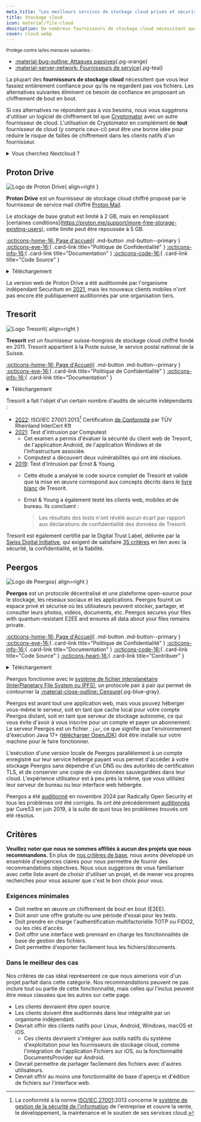 ```yaml
---
meta_title: "Les meilleurs services de stockage cloud privés et sécurisés - Privacy Guides"
title: Stockage cloud
icon: material/file-cloud
description: De nombreux fournisseurs de stockage cloud nécessitent que vous leur fassiez confiance pour ne pas consulter vos fichiers. Voici des alternatives privées !
cover: cloud.webp
---
```


<small>Protège contre la/les menaces suivantes :</small>

- [:material-bug-outline: Attaques passives](basics/common-threats.md#security-and-privacy ""){.pg-orange}
- [:material-server-network: Fournisseurs de service](basics/common-threats.md#privacy-from-service-providers ""){.pg-teal}

La plupart des **fournisseurs de stockage cloud** nécessitent que vous leur fassiez entièrement confiance pour qu'ils ne regardent pas vos fichiers. Les alternatives suivantes éliminent ce besoin de confiance en proposant un chiffrement de bout en bout.

Si ces alternatives ne répondent pas à vos besoins, nous vous suggérons d'utiliser un logiciel de chiffrement tel que [Cryptomator](encryption.md#cryptomator-cloud) avec un autre fournisseur de cloud. L'utilisation de Cryptomator en complément de **tout** fournisseur de cloud (y compris ceux-ci) peut être une bonne idée pour réduire le risque de failles de chiffrement dans les clients natifs d'un fournisseur.

<details class="admonition info" markdown>
<summary>Vous cherchez Nextcloud ?</summary>

For more technical readers, Nextcloud is [still a recommended tool](self-hosting/file-management.md#nextcloud) for self-hosting a file management suite, however we do not recommend third-party Nextcloud storage providers at the moment, because we do [not recommend](https://discuss.privacyguides.net/t/dont-recommend-nextcloud-e2ee/10352/29) Nextcloud's built-in E2EE functionality for home users.

</details>

## Proton Drive

<div class="admonition recommendation" markdown>

![Logo de Proton Drive](assets/img/cloud/protondrive.svg){ align=right }

**Proton Drive** est un fournisseur de stockage cloud chiffré proposé par le fournisseur de service mail chiffré [Proton Mail](email.md#proton-mail).

Le stockage de base gratuit est limité à 2 GB, mais en remplissant ]certaines conditions](https://proton.me/support/more-free-storage-existing-users), cette limite peut être repoussée à 5 GB.

[:octicons-home-16: Page d'accueil](https://proton.me/drive){ .md-button .md-button--primary }
[:octicons-eye-16:](https://proton.me/drive/privacy-policy){ .card-link title="Politique de Confidentialité" }
[:octicons-info-16:](https://proton.me/support/drive){ .card-link title="Documentation" }
[:octicons-code-16:](https://github.com/ProtonMail/WebClients){ .card-link title="Code Source" }

<details class="downloads" markdown>
<summary>Téléchargement</summary>

- [:simple-googleplay: Google Play](https://play.google.com/store/apps/details?id=me.proton.android.drive)
- [:simple-appstore: App Store](https://apps.apple.com/app/id1509667851)
- [:fontawesome-brands-windows: Windows](https://proton.me/drive/download)
- [:simple-apple: macOS](https://proton.me/drive/download)

</details>

</div>

La version web de Proton Drive a été auditionnée par l'organisme indépendant Securitum en [2021](https://proton.me/community/open-source), mais les nouveaux clients mobiles n'ont pas encore été publiquement auditionnés par une organisation tiers.

## Tresorit

<div class="admonition recommendation" markdown>

![Logo Tresorit](assets/img/cloud/tresorit.svg){ align=right }

**Tresorit** est un fournisseur suisse-hongrois de stockage cloud chiffré fondé en 2011. Tresorit appartient à la Poste suisse, le service postal national de la Suisse.

[:octicons-home-16: Page d'Accueil](https://tresorit.com){ .md-button .md-button--primary }
[:octicons-eye-16:](https://tresorit.com/legal/privacy-policy){ .card-link title="Politique de Confidentialité" }
[:octicons-info-16:](https://support.tresorit.com){ .card-link title="Documentation" }

<details class="downloads" markdown>
<summary>Téléchargement</summary>

- [:simple-googleplay: Google Play](https://play.google.com/store/apps/details?id=com.tresorit.mobile)
- [:simple-appstore: App Store](https://apps.apple.com/app/id722163232)
- [:fontawesome-brands-windows: Windows](https://tresorit.com/download)
- [:simple-apple: macOS](https://tresorit.com/download)
- [:simple-linux: Linux](https://tresorit.com/download)

</details>

</div>

Tresorit a fait l'objet d'un certain nombre d'audits de sécurité indépendants :

- [2022](https://tresorit.com/blog/tresorit-receives-iso-27001-certification): ISO/IEC 27001:2013[^1] Certification [de Conformité](https://certipedia.com/quality_marks/9108644476) par TÜV Rheinland InterCert Kft
- [2021](https://tresorit.com/blog/fresh-penetration-testing-confirms-tresorit-security): Test d'intrusion par Computest
    - Cet examen a permis d'évaluer la sécurité du client web de Tresorit, de l'application Android, de l'application Windows et de l'infrastructure associée.
    - Computest a découvert deux vulnérabilités qui ont été résolues.
- [2019](https://tresorit.com/blog/ernst-young-review-verifies-tresorits-security-architecture): Test d'intrusion par Ernst & Young.
    - Cette étude a analysé le code source complet de Tresorit et validé que la mise en œuvre correspond aux concepts décrits dans le [livre blanc](https://prodfrontendcdn.azureedge.net/202208011608/tresorit-encryption-whitepaper.pdf) de Tresorit.
    - Ernst & Young a également testé les clients web, mobiles et de bureau. Ils concluent :

        > Les résultats des tests n'ont révélé aucun écart par rapport aux déclarations de confidentialité des données de Tresorit.

Tresorit est également certifié par le Digital Trust Label, délivrée par la [Swiss Digital Initiative](https://efd.admin.ch/en/swiss-digital-initiative-en), qui exigent de satisfaire [35 critères](https://swiss-digital-initiative.org/criteria) en lien avec la sécurité, la confidentialité, et la fiabilité.

## Peergos

<div class="admonition recommendation" markdown>

![Logo de Peergos](assets/img/cloud/peergos.svg){ align=right }

**Peergos** est un protocole décentralisé et une plateforme open-source pour le stockage, les réseaux sociaux et les applications. Peergos fournit un espace privé et sécurisé où les utilisateurs peuvent stocker, partager, et consulter leurs photos, vidéos, documents, etc. Peergos secures your files with quantum-resistant E2EE and ensures all data about your files remains private.

[:octicons-home-16: Page d'Accueil](https://peergos.org){ .md-button .md-button--primary }
[:octicons-eye-16:](https://peergos.net/privacy.html){ .card-link title="Politique de Confidentialité" }
[:octicons-info-16:](https://book.peergos.org){ .card-link title="Documentation" }
[:octicons-code-16:](https://github.com/Peergos/Peergos){ .card-link title="Code Source" }
[:octicons-heart-16:](https://github.com/peergos/peergos#support){ .card-link title="Contribuer" }

<details class="downloads" markdown>
<summary>Téléchargement</summary>

- [:simple-googleplay: Google Play](https://play.google.com/store/apps/details?id=peergos.android)
- [:simple-github: GitHub](https://github.com/Peergos/web-ui/releases)
- [:fontawesome-brands-windows: Windows](https://github.com/Peergos/web-ui/releases)
- [:simple-apple: macOS](https://github.com/Peergos/web-ui/releases)
- [:simple-linux: Linux](https://github.com/Peergos/web-ui/releases)
- [:octicons-browser-16: Web](https://peergos.net)

</details>

</div>

Peergos fonctionne avec le [système de fichier interplanétaire (InterPlanetary File System ou IPFS)](https://ipfs.tech), un protocole pair à  pair qui permet de contourner la [:material-close-outline: Censure](basics/common-threats.md#avoiding-censorship ""){.pg-blue-gray}.

Peergos est avant tout une application web, mais vous pouvez héberger vous-même le serveur, soit en tant que cache local pour votre compte Peergos distant, soit en tant que serveur de stockage autonome, ce qui vous évite d'avoir à vous inscrire pour un compte et payer un abonnement. Le serveur Peergos est un fichier `.jar`, ce que signifie que l'environnement d'éxecution Java 17+ ([télécharger OpenJDK](https://azul.com/downloads)) doit être installé sur votre machine pour le faire fonctionner.

L'exécution d'une version locale de Peergos parallèlement à un compte enregistré sur leur service hébergé payant vous permet d'accéder à votre stockage Peergos sans dépendre d'un DNS ou des autorités de certification TLS, et de conserver une copie de vos données sauvegardées dans leur cloud. L'expérience utilisateur est à peu près la même, que vous utilisiez leur serveur de bureau ou leur interface web hébergée.

Peergos a été [auditionné](https://peergos.org/posts/security-audit-2024) en novembre 2024 par Radically Open Security et tous les problèmes ont été corrigés. Ils ont été précédemment [auditionnés](https://cure53.de/pentest-report_peergos.pdf) par Cure53 en juin 2019, à la suite de quoi tous les problèmes trouvés ont été résolus.

## Critères

**Veuillez noter que nous ne sommes affiliés à aucun des projets que nous recommandons.** En plus de [nos critères de base](about/criteria.md), nous avons développé un ensemble d'exigences claires pour nous permettre de fournir des recommandations objectives. Nous vous suggérons de vous familiariser avec cette liste avant de choisir d'utiliser un projet, et de mener vos propres recherches pour vous assurer que c'est le bon choix pour vous.

### Exigences minimales

- Doit mettre en œuvre un chiffrement de bout en bout (E2EE).
- Doit avoir une offre gratuite ou une période d'essai pour les tests.
- Doit prendre en charge l'authentification multifactorielle TOTP ou FIDO2, ou les clés d'accès.
- Doit offrir une interface web prennant en charge les fonctionnalités de base de gestion des fichiers.
- Doit permettre d'exporter facilement tous les fichiers/documents.

### Dans le meilleur des cas

Nos critères de cas idéal représentent ce que nous aimerions voir d'un projet parfait dans cette catégorie. Nos recommandations peuvent ne pas inclure tout ou partie de cette fonctionnalité, mais celles qui l'inclus peuvent être mieux classées que les autres sur cette page.

- Les clients devraient être open source.
- Les clients doivent être auditionnés dans leur intégralité par un organisme indépendant.
- Devrait offrir des clients natifs pour Linux, Android, Windows, macOS et iOS.
    - Ces clients devraient s'intégrer aux outils natifs du système d'exploitation pour les fournisseurs de stockage cloud, comme l'intégration de l'application Fichiers sur iOS, ou la fonctionnalité DocumentsProvider sur Android.
- Devrait permettre de partager facilement des fichiers avec d'autres utilisateurs.
- Devrait offrir au moins une fonctionnalité de base d'aperçu et d'édition de fichiers sur l'interface web.

[^1]: La conformité à la norme [ISO/IEC 27001](https://en.wikipedia.org/wiki/ISO/IEC_27001):2013 concerne le [système de gestion de la sécurité de l'information](https://en.wikipedia.org/wiki/Information_security_management) de l'entreprise et couvre la vente, le développement, la maintenance et le soutien de ses services cloud.
